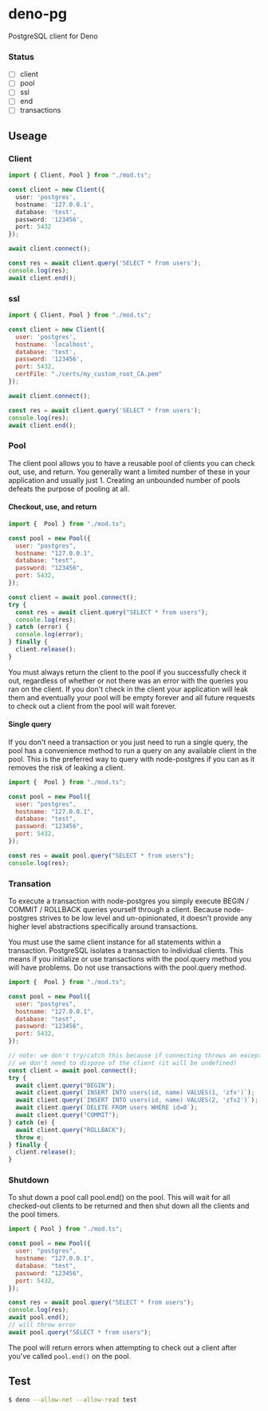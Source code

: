 # deno-pg
PostgreSQL client for Deno

### Status
* [ ] client
* [ ] pool
* [ ] ssl
* [ ] end
* [ ] transactions

## Useage  

### Client 
```ts
import { Client, Pool } from "./mod.ts";

const client = new Client({
  user: 'postgres',
  hostname: '127.0.0.1',
  database: 'test',
  password: '123456',
  port: 5432
});

await client.connect();

const res = await client.query('SELECT * from users');
console.log(res);
await client.end();
```  

### ssl 
```js
import { Client, Pool } from "./mod.ts";

const client = new Client({
  user: 'postgres',
  hostname: 'localhost',
  database: 'test',
  password: '123456',
  port: 5432,
  certFile: "./certs/my_custom_root_CA.pem"
});

await client.connect();

const res = await client.query('SELECT * from users');
console.log(res);
await client.end();
```  

### Pool
The client pool allows you to have a reusable pool of clients you can check out, use, and return. You generally want a limited number of these in your application and usually just 1. Creating an unbounded number of pools defeats the purpose of pooling at all.

#### Checkout, use, and return
```js
import {  Pool } from "./mod.ts";

const pool = new Pool({
  user: "postgres",
  hostname: "127.0.0.1",
  database: "test",
  password: "123456",
  port: 5432,
});

const client = await pool.connect();
try {
  const res = await client.query("SELECT * from users");
  console.log(res);
} catch (error) {
  console.log(error);
} finally {
  client.release();
}
```
You must always return the client to the pool if you successfully check it out, regardless of whether or not there was an error with the queries you ran on the client. If you don't check in the client your application will leak them and eventually your pool will be empty forever and all future requests to check out a client from the pool will wait forever.

#### Single query
If you don't need a transaction or you just need to run a single query, the pool has a convenience method to run a query on any available client in the pool. This is the preferred way to query with node-postgres if you can as it removes the risk of leaking a client.
```js
import {  Pool } from "./mod.ts";

const pool = new Pool({
  user: "postgres",
  hostname: "127.0.0.1",
  database: "test",
  password: "123456",
  port: 5432,
});

const res = await pool.query("SELECT * from users");
console.log(res);
```

### Transation
To execute a transaction with node-postgres you simply execute BEGIN / COMMIT / ROLLBACK queries yourself through a client. Because node-postgres strives to be low level and un-opinionated, it doesn't provide any higher level abstractions specifically around transactions.

You must use the same client instance for all statements within a transaction. PostgreSQL isolates a transaction to individual clients. This means if you initialize or use transactions with the pool.query method you will have problems. Do not use transactions with the pool.query method.

```js
import {  Pool } from "./mod.ts";

const pool = new Pool({
  user: "postgres",
  hostname: "127.0.0.1",
  database: "test",
  password: "123456",
  port: 5432,
});

// note: we don't try/catch this because if connecting throws an exception
// we don't need to dispose of the client (it will be undefined)
const client = await pool.connect();
try {
  await client.query("BEGIN");
  await client.query(`INSERT INTO users(id, name) VALUES(1, 'zfx')`);
  await client.query(`INSERT INTO users(id, name) VALUES(2, 'zfx2')`);
  await client.query(`DELETE FROM users WHERE id=0`);
  await client.query("COMMIT");
} catch (e) {
  await client.query("ROLLBACK");
  throw e;
} finally {
  client.release();
}
```

### Shutdown
To shut down a pool call pool.end() on the pool. This will wait for all checked-out clients to be returned and then shut down all the clients and the pool timers.
```js
import { Pool } from "./mod.ts";

const pool = new Pool({
  user: "postgres",
  hostname: "127.0.0.1",
  database: "test",
  password: "123456",
  port: 5432,
});

const res = await pool.query("SELECT * from users");
console.log(res);
await pool.end();
// will throw error
await pool.query("SELECT * from users");
```
The pool will return errors when attempting to check out a client after you've called `pool.end()` on the pool.

## Test

```bash
$ deno --allow-net --allow-read test
```  